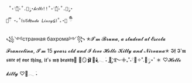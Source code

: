      ˚˖𓍢ִ໋🌷͙֒✧˚.🎀༘⋆𝒽𝑒𝓁𝓁𝑜!!˚˖𓍢ִ໋🌷͙֒✧˚.🎀༘⋆
    🐰ྀི ⋆｡˚꒰ঌ𝒢𝓁𝑒𝓃𝒹𝒶 𝐿𝒾𝓃𝓍𝓎໒꒱˚｡⋆🎀 ྀིྀི
꧁༺странная бахрома༻꧂
✭𝓘'𝓶 𝓑𝓻𝓾𝓷𝓪, 𝓪 𝓼𝓽𝓾𝓭𝓮𝓷𝓽 𝓪𝓽 𝓔𝓼𝓬𝓸𝓵𝓪 𝓕𝓻𝓪𝓷𝓬𝓮𝓵𝓲𝓷𝓪, 𝓘'𝓶 15 𝔂𝓮𝓪𝓻𝓼 𝓸𝓵𝓭 𝓪𝓷𝓭 𝓘 𝓵𝓸𝓿𝓮 𝓗𝓮𝓵𝓵𝓸 𝓚𝓲𝓽𝓽𝔂 𝓪𝓷𝓭 𝓝𝓲𝓻𝓿𝓪𝓷𝓪✭
𝕴𝖋 𝕴'𝖒 𝖘𝖚𝖗𝖊 𝖔𝖋 𝖔𝖓𝖊 𝖙𝖍𝖎𝖓𝖌, 𝖎𝖙'𝖘 𝖒𝖞 𝖇𝖊𝖆𝖚𝖙𝖞🎀 
🎀🪞🩰🦢🕯️ִֶָ𓂃 ࣪˖ ִֶָ🐇་༘࿐𖧷₊˚˖𓍢ִ🍓✧˚.🎀༘⋆ﾟ＊
♡𝓗𝓮𝓵𝓵𝓸 𝓴𝓲𝓽𝓽𝔂 ♡🎀𓂃 ࣪˖
